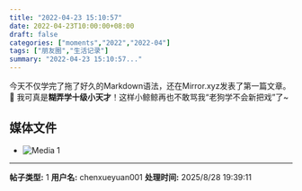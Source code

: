 ```yaml
---
title: "2022-04-23 15:10:57"
date: 2022-04-23T10:00:00+08:00
draft: false
categories: ["moments","2022","2022-04"]
tags: ["朋友圈","生活记录"]
summary: "2022-04-23 15:10:57..."
---
```


今天不仅学完了拖了好久的Markdown语法，还在Mirror.xyz发表了第一篇文章。🥰 我可真是**糊弄学十级小天才**！这样小鲸鲸再也不敢骂我“老狗学不会新把戏”了~

## 媒体文件

- ![Media 1](/Moments/photos/2022-04-23/202204231510570.jpg)

---

**帖子类型:** 1
**用户名:** chenxueyuan001
**处理时间:** 2025/8/28 19:39:11